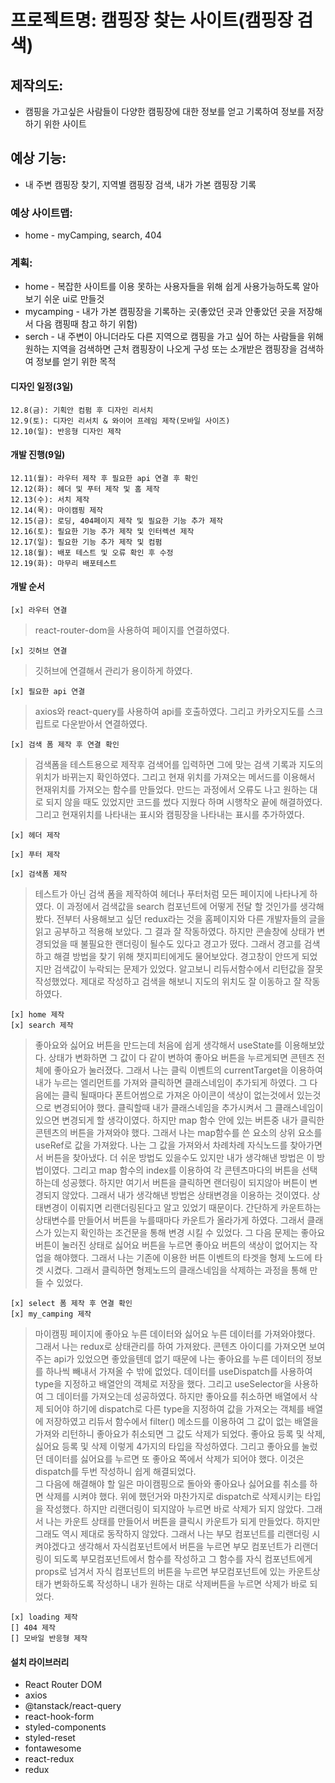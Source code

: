# 프로젝트명: 캠핑장 찾는 사이트(캠핑장 검색)

## 제작의도:

- 캠핑을 가고싶은 사람들이 다양한 캠핑장에 대한 정보를 얻고 기록하여 정보를 저장하기 위한 사이트

## 예상 기능:

- 내 주변 캠핑장 찾기, 지역별 캠핑장 검색, 내가 가본 캠핑장 기록

### 예상 사이트맵:

- home - myCamping, search, 404

### 계획:

- home - 복잡한 사이트를 이용 못하는 사용자들을 위해 쉽게 사용가능하도록 알아보기 쉬운 ui로 만들것
- mycamping - 내가 가본 캠핑장을 기록하는 곳(좋았던 곳과 안좋았던 곳을 저장해서 다음 캠핑때 참고 하기 위함)
- serch - 내 주변이 아니더라도 다른 지역으로 캠핑을 가고 싶어 하는 사람들을 위해 원하는 지역을 검색하면 근처 캠핑장이 나오게 구성 또는 소개받은 캠핑장을 검색하여 정보를 얻기 위한 목적

#### 디자인 일정(3일)

    12.8(금): 기획안 컴펌 후 디자인 리서치
    12.9(토): 디자인 리서치 & 와이어 프레임 제작(모바일 사이즈)
    12.10(일): 반응형 디자인 제작

#### 개발 진행(9일)

    12.11(월): 라우터 제작 후 필요한 api 연결 후 확인
    12.12(화): 헤더 및 푸터 제작 및 홈 제작
    12.13(수): 서치 제작
    12.14(목): 마이캠핑 제작
    12.15(금): 로딩, 404페이지 제작 및 필요한 기능 추가 제작
    12.16(토): 필요한 기능 추가 제작 및 인터렉션 제작
    12.17(일): 필요한 기능 추가 제작 및 컴펌
    12.18(월): 배포 테스트 및 오류 확인 후 수정
    12.19(화): 마무리 배포테스트

#### 개발 순서

    [x] 라우터 연결

> react-router-dom을 사용하여 페이지를 연결하였다.

    [x] 깃허브 연결

> 깃허브에 연결해서 관리가 용이하게 하였다.

    [x] 필요한 api 연결

> axios와 react-query를 사용하여 api를 호출하였다. 그리고 카카오지도를 스크립트로 다운받아서 연결하였다.

    [x] 검색 폼 제작 후 연결 확인

> 검색폼을 테스트용으로 제작후 검색어를 입력하면 그에 맞는 검색 기록과 지도의 위치가 바뀌는지 확인하였다. 그리고 현재 위치를 가져오는 메서드를 이용해서 현재위치를 가져오는 함수를 만들었다. 만드는 과정에서 오류도 나고 원하는 대로 되지 않을 때도 있었지만 코드를 썼다 지웠다 하며 시행착오 끝에 해결하였다. 그리고 현재위치를 나타내는 표시와 캠핑장을 나타내는 표시를 추가하였다.

    [x] 헤더 제작

    [x] 푸터 제작

    [x] 검색폼 제작

> 테스트가 아닌 검색 폼을 제작하여 헤더나 푸터처럼 모든 페이지에 나타나게 하였다. 이 과정에서 검색값을 search 컴포넌트에 어떻게 전달 할 것인가를 생각해 봤다. 전부터 사용해보고 싶던 redux라는 것을 홈페이지와 다른 개발자들의 글을 읽고 공부하고 적용해 보았다. 그 결과 잘 작동하였다. 하지만 콘솔창에 상태가 변경되었을 때 불필요한 랜더링이 될수도 있다고 경고가 떴다. 그래서 경고를 검색하고 해결 방법을 찾기 위해 챗지피티에게도 물어보았다. 경고창이 안뜨게 되었지만 검색값이 누락되는 문제가 있었다. 알고보니 리듀서함수에서 리턴값을 잘못 작성했었다. 제대로 작성하고 검색을 해보니 지도의 위치도 잘 이동하고 잘 작동하였다.

    [x] home 제작
    [x] search 제작

> 좋아요와 싫어요 버튼을 만드는데 처음에 쉽게 생각해서 useState를 이용해보았다. 상태가 변화하면 그 값이 다 같이 변하여 좋아요 버튼을 누르게되면 콘텐츠 전체에 좋아요가 눌러졌다. 그래서 나는 클릭 이벤트의 currentTarget을 이용하여 내가 누르는 엘리먼트를 가져와 클릭하면 클래스네임이 추가되게 하였다. 그 다음에는 클릭 될때마다 폰트어썸으로 가져온 아이콘이 색상이 없는것에서 있는것으로 변경되어야 했다. 클릭할때 내가 클래스네임을 추가시켜서 그 클래스네임이 있으면 변경되게 할 생각이였다. 하지만 map 함수 안에 있는 버튼중 내가 클릭한 콘텐츠의 버튼을 가져와야 했다. 그래서 나는 map함수를 쓴 요소의 상위 요소를 useRef로 값을 가져왔다. 나는 그 값을 가져와서 차례차례 자식노드를 찾아가면서 버튼을 찾아냈다. 더 쉬운 방법도 있을수도 있지만 내가 생각해낸 방법은 이 방법이였다. 그리고 map 함수의 index를 이용하여 각 콘텐츠마다의 버튼을 선택하는데 성공했다. 하지만 여기서 버튼을 클릭하면 랜더링이 되지않아 버튼이 변경되지 않았다. 그래서 내가 생각해낸 방법은 상태변경을 이용하는 것이였다. 상태변경이 이뤄지면 리랜더링된다고 알고 있었기 때문이다. 간단하게 카운트하는 상태변수를 만들어서 버튼을 누를때마다 카운트가 올라가게 하였다. 그래서 클래스가 있는지 확인하는 조건문을 통해 변경 시킬 수 있었다. 그 다음 문제는 좋아요 버튼이 눌러진 상태로 싫어요 버튼을 누르면 좋아요 버튼의 색상이 없어지는 작업을 해야했다. 그래서 나는 기존에 이용한 버튼 이벤트의 타겟을 형제 노드에 타겟 시켰다. 그래서 클릭하면 형제노드의 클래스네임을 삭제하는 과정을 통해 만들 수 있었다.

    [x] select 폼 제작 후 연결 확인
    [x] my_camping 제작

> 마이캠핑 페이지에 좋아요 누른 데이터와 싫어요 누른 데이터를 가져와야했다. 그래서 나는 redux로 상태관리를 하여 가져왔다. 콘텐츠 아이디를 가져오면 보여주는 api가 있었으면 좋았을텐데 없기 때문에 나는 좋아요를 누른 데이터의 정보를 하나씩 빼내서 가져올 수 밖에 없었다. 데이터를 useDispatch를 사용하여 type을 지정하고 배열안의 객체로 저장을 했다. 그리고 useSelector을 사용하여 그 데이터를 가져오는데 성공하였다. 하지만 좋아요를 취소하면 배열에서 삭제 되어야 하기에 dispatch로 다른 type을 지정하여 값을 가져오는 객체를 배열에 저장하였고 리듀서 함수에서 filter() 메소드를 이용하여 그 값이 없는 배열을 가져와 리턴하니 좋아요가 취소되면 그 값도 삭제가 되었다. 좋아요 등록 및 삭제, 싫어요 등록 및 삭제 이렇게 4가지의 타입을 작성하였다. 그리고 좋아요를 눌렀던 데이터를 싫어요를 누르면 또 좋아요 쪽에서 삭제가 되어야 했다. 이것은 dispatch를 두번 작성하니 쉽게 해결되었다. <br/> 그 다음에 해결해야 할 일은 마이캠핑으로 돌아와 좋아요나 싫어요를 취소를 하면 삭제를 시켜야 했다. 위에 했던거와 마찬가지로 dispatch로 삭제시키는 타입을 작성했다. 하지만 리랜더링이 되지않아 누르면 바로 삭제가 되지 않았다. 그래서 나는 카운트 상태를 만들어서 버튼을 클릭시 카운트가 되게 만들었다. 하지만 그래도 역시 제대로 동작하지 않았다. 그래서 나는 부모 컴포넌트를 리랜더링 시켜야겠다고 생각해서 자식컴포넌트에서 버튼을 누르면 부모 컴포넌트가 리랜더링이 되도록 부모컴포넌트에서 함수를 작성하고 그 함수를 자식 컴포넌트에게 props로 넘겨서 자식 컴포넌트의 버튼을 누르면 부모컴포넌트에 있는 카운트상태가 변화하도록 작성하니 내가 원하는 대로 삭제버튼을 누르면 삭제가 바로 되었다.

    [x] loading 제작
    [] 404 제작
    [] 모바일 반응형 제작

#### 설치 라이브러리

- React Router DOM
- axios
- @tanstack/react-query
- react-hook-form
- styled-components
- styled-reset
- fontawesome
- react-redux
- redux
